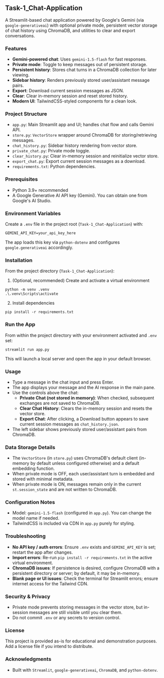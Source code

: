 ## Task-1_Chat-Application

A Streamlit-based chat application powered by Google's Gemini (via `google-generativeai`) with optional private mode, persistent vector storage of chat history using ChromaDB, and utilities to clear and export conversations.

### Features
- **Gemini-powered chat**: Uses `gemini-1.5-flash` for fast responses.
- **Private mode**: Toggle to keep messages out of persistent storage.
- **Persistent history**: Stores chat turns in a ChromaDB collection for later viewing.
- **Sidebar history**: Renders previously stored user/assistant message pairs.
- **Export**: Download current session messages as JSON.
- **Clear**: Clear in-memory session and reset stored history.
- **Modern UI**: TailwindCSS-styled components for a clean look.

### Project Structure
- `app.py`: Main Streamlit app and UI; handles chat flow and calls Gemini API.
- `store.py`: `VectorStore` wrapper around ChromaDB for storing/retrieving messages.
- `chat_history.py`: Sidebar history rendering from vector store.
- `private_chat.py`: Private mode toggle.
- `clear_history.py`: Clear in-memory session and reinitialize vector store.
- `export_chat.py`: Export current session messages as a download.
- `requirements.txt`: Python dependencies.

### Prerequisites
- Python 3.9+ recommended
- A Google Generative AI API key (Gemini). You can obtain one from Google's AI Studio.

### Environment Variables
Create a `.env` file in the project root (`Task-1_Chat-Application`) with:

```
GEMINI_API_KEY=your_api_key_here
```

The app loads this key via `python-dotenv` and configures `google.generativeai` accordingly.

### Installation
From the project directory (`Task-1_Chat-Application`):

1) (Optional, recommended) Create and activate a virtual environment
```
python -m venv .venv
.\.venv\Scripts\activate
```

2) Install dependencies
```
pip install -r requirements.txt
```

### Run the App
From within the project directory with your environment activated and `.env` set:

```
streamlit run app.py
```

This will launch a local server and open the app in your default browser.

### Usage
- Type a message in the chat input and press Enter.
- The app displays your message and the AI response in the main pane.
- Use the controls above the chat:
  - **Private Chat (not stored in memory)**: When checked, subsequent exchanges are not saved to ChromaDB.
  - **Clear Chat History**: Clears the in-memory session and resets the vector store.
  - **Export Chat**: After clicking, a Download button appears to save current session messages as `chat_history.json`.
- The left sidebar shows previously stored user/assistant pairs from ChromaDB.

### Data Storage Details
- The `VectorStore` (in `store.py`) uses ChromaDB's default client (in-memory by default unless configured otherwise) and a default embedding function.
- When private mode is OFF, each user/assistant turn is embedded and stored with minimal metadata.
- When private mode is ON, messages remain only in the current `st.session_state` and are not written to ChromaDB.

### Configuration Notes
- Model: `gemini-1.5-flash` (configured in `app.py`). You can change the model name if needed.
- TailwindCSS is included via CDN in `app.py` purely for styling.

### Troubleshooting
- **No API key / auth errors**: Ensure `.env` exists and `GEMINI_API_KEY` is set; restart the app after changes.
- **Import errors**: Re-run `pip install -r requirements.txt` in the active virtual environment.
- **ChromaDB issues**: If persistence is desired, configure ChromaDB with a persistent directory or server; by default, it may be in-memory.
- **Blank page or UI issues**: Check the terminal for Streamlit errors; ensure internet access for the Tailwind CDN.

### Security & Privacy
- Private mode prevents storing messages in the vector store, but in-session messages are still visible until you clear them.
- Do not commit `.env` or any secrets to version control.

### License
This project is provided as-is for educational and demonstration purposes. Add a license file if you intend to distribute.

### Acknowledgments
- Built with `Streamlit`, `google-generativeai`, `ChromaDB`, and `python-dotenv`.

